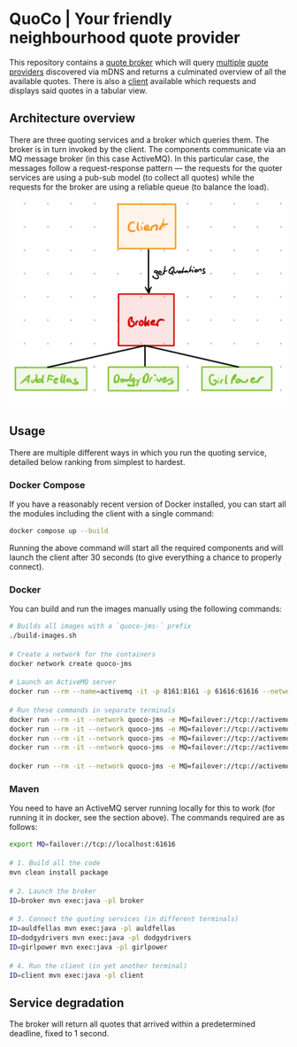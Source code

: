 # QuoCo | Your friendly neighbourhood quote provider

This repository contains a [quote broker](./broker/) which will query [multiple](./auldfellas/) [quote](./dodgydrivers/) [providers](./girlpower/) discovered via mDNS
and returns a culminated overview of all the available quotes. There is also a [client](./client/) available which requests and displays said quotes in a tabular view.

## Architecture overview

There are three quoting services and a broker which queries them. The broker is in turn invoked by the client. The components communicate via an MQ message broker (in this case ActiveMQ). In this particular case, the messages follow a request-response pattern — the requests for the quoter services are using a pub-sub model (to collect all quotes) while the requests for the broker are using a reliable queue (to balance the load).

![Architecture overview](./architecture.jpeg)

## Usage

There are multiple different ways in which you run the quoting service, detailed below ranking from simplest to hardest.

### Docker Compose

If you have a reasonably recent version of Docker installed, you can start all the modules including the client with a single command:

```bash
docker compose up --build
```

Running the above command will start all the required components and will launch the client after 30 seconds (to give everything a chance to properly connect).

### Docker

You can build and run the images manually using the following commands:

```bash
# Builds all images with a `quoco-jms-` prefix
./build-images.sh

# Create a network for the containers
docker network create quoco-jms

# Launch an ActiveMQ server
docker run --rm --name=activemq -it -p 8161:8161 -p 61616:61616 --network quoco-jms --platform linux/amd64 rmohr/activemq:latest

# Run these commands in separate terminals
docker run --rm -it --network quoco-jms -e MQ=failover://tcp://activemq:61616 -e ID=broker quoco-jms-broker
docker run --rm -it --network quoco-jms -e MQ=failover://tcp://activemq:61616 -e ID=auldfellas quoco-jms-auldfellas
docker run --rm -it --network quoco-jms -e MQ=failover://tcp://activemq:61616 -e ID=dodgydrivers quoco-jms-dodgydrivers
docker run --rm -it --network quoco-jms -e MQ=failover://tcp://activemq:61616 -e ID=girlpower quoco-jms-girlpower

docker run --rm -it --network quoco-jms -e MQ=failover://tcp://activemq:61616 -e ID=client quoco-jms-client
```

### Maven

You need to have an ActiveMQ server running locally for this to work (for running it in docker, see the section above). The commands required are as follows:

```bash
export MQ=failover://tcp://localhost:61616

# 1. Build all the code
mvn clean install package

# 2. Launch the broker
ID=broker mvn exec:java -pl broker

# 3. Connect the quoting services (in different terminals)
ID=auldfellas mvn exec:java -pl auldfellas
ID=dodgydrivers mvn exec:java -pl dodgydrivers
ID=girlpower mvn exec:java -pl girlpower

# 4. Run the client (in yet another terminal)
ID=client mvn exec:java -pl client
```

## Service degradation

The broker will return all quotes that arrived within a predetermined deadline, fixed to 1 second.
